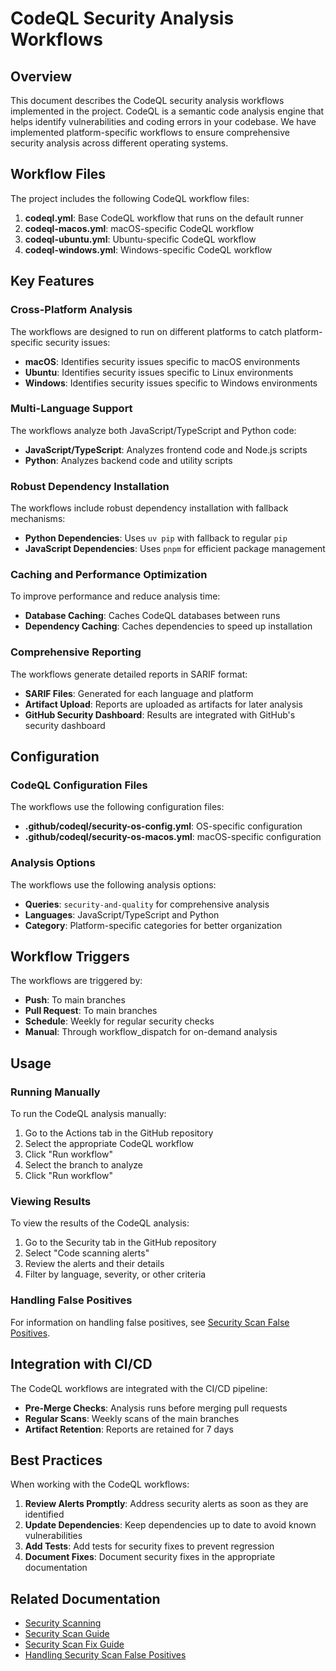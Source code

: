 # CodeQL Security Analysis Workflows

## Overview

This document describes the CodeQL security analysis workflows implemented in the project. CodeQL is a semantic code analysis engine that helps identify vulnerabilities and coding errors in your codebase. We have implemented platform-specific workflows to ensure comprehensive security analysis across different operating systems.

## Workflow Files

The project includes the following CodeQL workflow files:

1. **codeql.yml**: Base CodeQL workflow that runs on the default runner
2. **codeql-macos.yml**: macOS-specific CodeQL workflow
3. **codeql-ubuntu.yml**: Ubuntu-specific CodeQL workflow
4. **codeql-windows.yml**: Windows-specific CodeQL workflow

## Key Features

### Cross-Platform Analysis

The workflows are designed to run on different platforms to catch platform-specific security issues:

- **macOS**: Identifies security issues specific to macOS environments
- **Ubuntu**: Identifies security issues specific to Linux environments
- **Windows**: Identifies security issues specific to Windows environments

### Multi-Language Support

The workflows analyze both JavaScript/TypeScript and Python code:

- **JavaScript/TypeScript**: Analyzes frontend code and Node.js scripts
- **Python**: Analyzes backend code and utility scripts

### Robust Dependency Installation

The workflows include robust dependency installation with fallback mechanisms:

- **Python Dependencies**: Uses `uv pip` with fallback to regular `pip`
- **JavaScript Dependencies**: Uses `pnpm` for efficient package management

### Caching and Performance Optimization

To improve performance and reduce analysis time:

- **Database Caching**: Caches CodeQL databases between runs
- **Dependency Caching**: Caches dependencies to speed up installation

### Comprehensive Reporting

The workflows generate detailed reports in SARIF format:

- **SARIF Files**: Generated for each language and platform
- **Artifact Upload**: Reports are uploaded as artifacts for later analysis
- **GitHub Security Dashboard**: Results are integrated with GitHub's security dashboard

## Configuration

### CodeQL Configuration Files

The workflows use the following configuration files:

- **.github/codeql/security-os-config.yml**: OS-specific configuration
- **.github/codeql/security-os-macos.yml**: macOS-specific configuration

### Analysis Options

The workflows use the following analysis options:

- **Queries**: `security-and-quality` for comprehensive analysis
- **Languages**: JavaScript/TypeScript and Python
- **Category**: Platform-specific categories for better organization

## Workflow Triggers

The workflows are triggered by:

- **Push**: To main branches
- **Pull Request**: To main branches
- **Schedule**: Weekly for regular security checks
- **Manual**: Through workflow_dispatch for on-demand analysis

## Usage

### Running Manually

To run the CodeQL analysis manually:

1. Go to the Actions tab in the GitHub repository
2. Select the appropriate CodeQL workflow
3. Click "Run workflow"
4. Select the branch to analyze
5. Click "Run workflow"

### Viewing Results

To view the results of the CodeQL analysis:

1. Go to the Security tab in the GitHub repository
2. Select "Code scanning alerts"
3. Review the alerts and their details
4. Filter by language, severity, or other criteria

### Handling False Positives

For information on handling false positives, see [Security Scan False Positives](../security_scan_false_positives.md).

## Integration with CI/CD

The CodeQL workflows are integrated with the CI/CD pipeline:

- **Pre-Merge Checks**: Analysis runs before merging pull requests
- **Regular Scans**: Weekly scans of the main branches
- **Artifact Retention**: Reports are retained for 7 days

## Best Practices

When working with the CodeQL workflows:

1. **Review Alerts Promptly**: Address security alerts as soon as they are identified
2. **Update Dependencies**: Keep dependencies up to date to avoid known vulnerabilities
3. **Add Tests**: Add tests for security fixes to prevent regression
4. **Document Fixes**: Document security fixes in the appropriate documentation

## Related Documentation

- [Security Scanning](../security_scanning.md)
- [Security Scan Guide](../security_scan_guide.md)
- [Security Scan Fix Guide](../security_scan_fix_guide.md)
- [Handling Security Scan False Positives](../handling_security_scan_false_positives.md)
